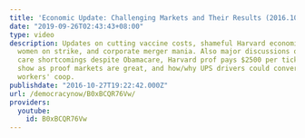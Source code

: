 ```yaml
---
title: 'Economic Update: Challenging Markets and Their Results (2016.10.27)'
date: "2019-09-26T02:43:43+08:00"
type: video
description: Updates on cutting vaccine costs, shameful Harvard economics, Icelandic
  women on strike, and corporate merger mania. Also major discussions of US medical
  care shortcomings despite Obamacare, Harvard prof pays $2500 per ticket for Broadway
  show as proof markets are great, and how/why UPS drivers could convert it into a
  workers' coop.
publishdate: "2016-10-27T19:22:42.000Z"
url: /democracynow/B0xBCQR76Vw/
providers:
  youtube:
    id: B0xBCQR76Vw
---
```

